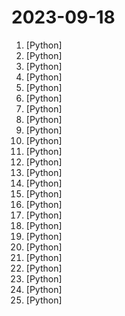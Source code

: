# 2023-09-18

1. [](https://github.comundefined "🐸💬 - a deep learning toolkit for Text-to-Speech, battle-tested in research and production") [Python]
2. [](https://github.comundefined "An Open-source Framework for Autonomous Language Agents") [Python]
3. [](https://github.comundefined "The C++ Core Guidelines are a set of tried-and-true guidelines, rules, and best practices about coding in C++") [Python]
4. [](https://github.comundefined "Converts text input or URL into knowledge graph and displays") [Python]
5. [](https://github.comundefined "Run macOS on QEMU/KVM. With OpenCore + Big Sur + Monterey + Ventura support now! Only commercial (paid) support is available now to avoid spammy issues. No Mac system is required.") [Python]
6. [](https://github.comundefined "openpilot is an open source driver assistance system. openpilot performs the functions of Automated Lane Centering and Adaptive Cruise Control for 250+ supported car makes and models.") [Python]
7. [](https://github.comundefined "A collective list of free APIs") [Python]
8. [](https://github.comundefined "Main repository of SageMath. Now open for Issues and Pull Requests.") [Python]
9. [](https://github.comundefined "12306智能刷票，订票") [Python]
10. [](https://github.comundefined "The official gpt4free repository | various collection of powerful language models") [Python]
11. [](https://github.comundefined "so-vits-svc fork with realtime support, improved interface and more features.") [Python]
12. [](https://github.comundefined "[ICCV 2023] ProPainter: Improving Propagation and Transformer for Video Inpainting") [Python]
13. [](https://github.comundefined "Get IP address on other side audio call in Telegram.") [Python]
14. [](https://github.comundefined "Azur Lane bot (CN/EN/JP/TW) 碧蓝航线脚本 | 无缝委托科研，全自动大世界") [Python]
15. [](https://github.comundefined "TinyCheck allows you to easily capture network communications from a smartphone or any device which can be associated to a Wi-Fi access point in order to quickly analyze them. This can be used to check if any suspect or malicious communication is outgoing from a smartphone, by using heuristics or specific Indicators of Compromise (IoCs). In orde…") [Python]
16. [](https://github.comundefined "🚀 Evaluate and Evolve.🚀 YiVal is an open source GenAI-Ops framework that allows you to manually or automatically tune and evaluate your AIGC prompts, retrieval configs and fine-tune the model params all at once with your preferred choices of test dataset generation, evaluation algorithms and improvement strategies.") [Python]
17. [](https://github.comundefined "") [Python]
18. [](https://github.comundefined "潘多拉，一个让你呼吸顺畅的ChatGPT。Pandora, a ChatGPT client that lets you breathe freely.") [Python]
19. [](https://github.comundefined "A distilled Segment Anything (SAM) model capable of running real-time with NVIDIA TensorRT") [Python]
20. [](https://github.comundefined "A series of large language models developed by Baichuan Intelligent Technology") [Python]
21. [](https://github.comundefined "GUI for ChatGPT API and many LLMs. Supports agents, file-based QA, GPT finetuning and query with web search. All with a neat UI.") [Python]
22. [](https://github.comundefined "Generation of protein sequences and evolutionary alignments via discrete diffusion models") [Python]
23. [](https://github.comundefined "Deep Learning for humans") [Python]
24. [](https://github.comundefined "vits2 backbone with bert") [Python]
25. [](https://github.comundefined "IP Logger that uses discord's Open Original feature to steal IP's.") [Python]
